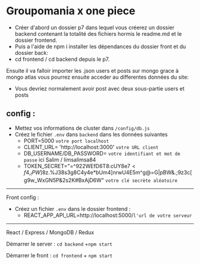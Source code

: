 #   Groupomania x one piece 

- Créer d'abord un dossier p7 dans lequel vous créerez un dossier backend contenant la totalité des fichiers hormis le readme.md et le dossier frontend.
- Puis a l'aide de npm i installer les dépendances du dossier front et du dossier back: 
 - cd frontend / cd backend depuis le p7.

Ensuite il va falloir importer les .json users et posts sur mongo grace à mongo atlas vous pourrez ensuite acceder au differentes données du site:
- Vous devriez normalement avoir post avec deux sous-partie users et posts


## config :

-   Mettez vos informations de cluster dans  `/config/db.js`
-   Créez le fichier  `.env`  dans  `backend`  dans les données suivantes
    -   PORT=5000  `votre port localhost`
    -   CLIENT_URL= 'http://localhost:3000' `votre URL client`
    -   DB_USERNAME/DB_PASSWORD= `votre identifiant et mot de passe` ici Salim / limsalimsa84
    - TOKEN_SECRET="=^922WEfD6T8:cUY8e$7<f4,_!PW$]8z.%J38s3g8C4y4e*bUm4]nrwU4E5m^g@=G|pBW&.;9z3c[g9w_WxGN5P&2s2K#BxAjD6W"  `votre clé secrète aléatoire`

----------

Front config :

-   Créez un fichier  `.env`  dans le dossier frontend :
    -   REACT_APP_API_URL=http://localhost:5000/`l'url de votre serveur`

-------

React / Express / MongoDB / Redux

Démarrer le server :  `cd backend` +`npm start`

Démarrer le front :  `cd frontend`  +  `npm start`

